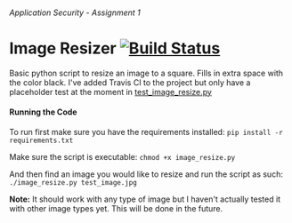 ###### Application Security - Assignment 1 
# Image Resizer [![Build Status](https://travis-ci.com/boatshaman/appsec_a1.svg?branch=master)](https://travis-ci.com/boatshaman/appsec_a1)

Basic python script to resize an image to a square. Fills in extra space with the color black. 
I've added Travis CI to the project but only have a placeholder test at the moment in [test_image_resize.py](https://github.com/boatshaman/appsec_a1/blob/master/test_image_resize.py)

#### Running the Code
To run first make sure you have the requirements installed:
`pip install -r requirements.txt`

Make sure the script is executable: `chmod +x image_resize.py`

And then find an image you would like to resize and run the script as such:
`./image_resize.py test_image.jpg`

**Note:** It should work with any type of image but I haven't actually tested it with other image types yet. This will be done in the future.

